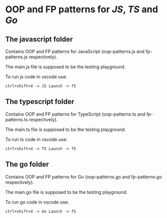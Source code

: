 # OOP and FP patterns for **_JS_**, **_TS_** and **_Go_**

## The **javascript** folder

Contains OOP and FP patterns for JavaScript (oop-patterns.js and fp-patterns.js respectively).

The main.js file is supposed to be the testing playground.

To run js code in vscode use:

```input
ctrl+shift+d -> JS Launch -> f5
```

## The **typescript** folder

Contains OOP and FP patterns for TypeScript (oop-patterns.ts and fp-patterns.ts respectively).

The main.ts file is supposed to be the testing playground.

To run ts code in vscode use:

```input
ctrl+shift+d -> TS Launch -> f5
```

## The **go** folder

Contains OOP and FP patterns for Go (oop-patterns.go and fp-patterns.go respectively).

The main.go file is supposed to be the testing playground.

To run go code in vscode use:

```input
ctrl+shift+d -> Go Launch -> f5
```
